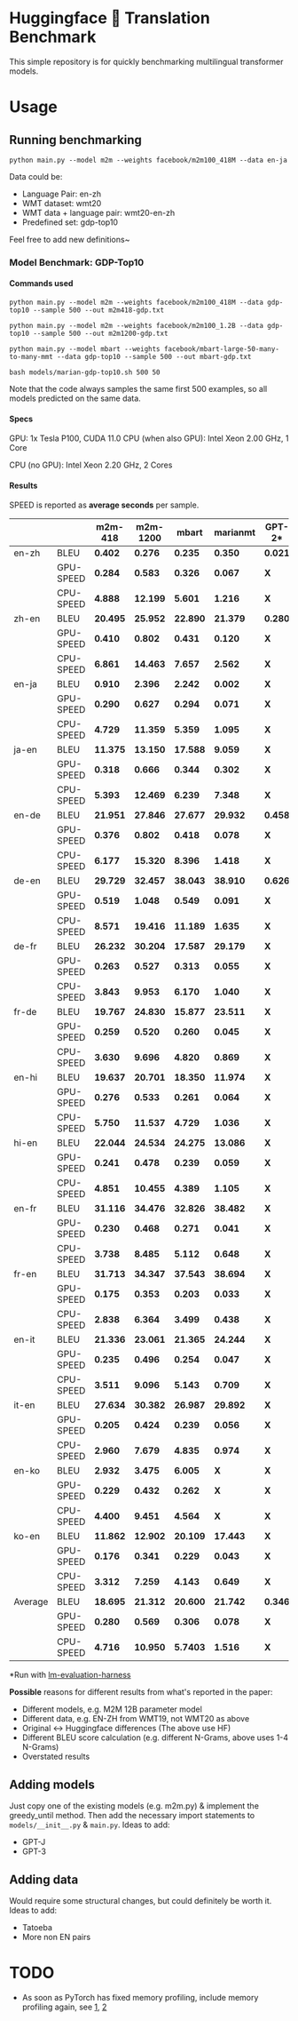 
# Huggingface 🤗 Translation Benchmark

This simple repository is for quickly benchmarking multilingual transformer models.

# Usage

## Running benchmarking

```
python main.py --model m2m --weights facebook/m2m100_418M --data en-ja
```

Data could be:
- Language Pair: en-zh
- WMT dataset: wmt20
- WMT data + language pair: wmt20-en-zh
- Predefined set: gdp-top10

Feel free to add new definitions~


### Model Benchmark: GDP-Top10

#### Commands used

```
python main.py --model m2m --weights facebook/m2m100_418M --data gdp-top10 --sample 500 --out m2m418-gdp.txt
```

```
python main.py --model m2m --weights facebook/m2m100_1.2B --data gdp-top10 --sample 500 --out m2m1200-gdp.txt
```

```
python main.py --model mbart --weights facebook/mbart-large-50-many-to-many-mmt --data gdp-top10 --sample 500 --out mbart-gdp.txt
```

```
bash models/marian-gdp-top10.sh 500 50
```

Note that the code always samples the same first 500 examples, so all models predicted on the same data.

#### Specs

GPU: 1x Tesla P100, CUDA 11.0
CPU (when also GPU): Intel Xeon 2.00 GHz, 1 Core

CPU (no GPU): Intel Xeon 2.20 GHz, 2 Cores

#### Results

SPEED is reported as **average seconds** per sample.

|             |             | m2m-418    | m2m-1200  | mbart     | marianmt  | GPT-2* |
| ----------- | ----------- |----------- |-----------|-----------|-----------|-----------|
| en-zh       |  BLEU       | **0.402**  | **0.276** | **0.235** | **0.350** | **0.021** |
|             |  GPU-SPEED  | **0.284**  | **0.583** | **0.326** | **0.067** | **X** |
|             |  CPU-SPEED  | **4.888**  | **12.199**| **5.601** | **1.216** | **X** |
| zh-en       |  BLEU       | **20.495** | **25.952**| **22.890**| **21.379**| **0.280** |
|             |  GPU-SPEED  | **0.410**  | **0.802** | **0.431** | **0.120** | **X** |
|             |  CPU-SPEED  | **6.861**  | **14.463**| **7.657** | **2.562** | **X** |
| en-ja       |  BLEU       | **0.910**  | **2.396** | **2.242** | **0.002** | **X** |
|             |  GPU-SPEED  | **0.290**  | **0.627** | **0.294** | **0.071** | **X** |
|             |  CPU-SPEED  | **4.729**  | **11.359**| **5.359** | **1.095** | **X** |
| ja-en       |  BLEU       | **11.375** | **13.150**| **17.588**| **9.059** | **X** |
|             |  GPU-SPEED  | **0.318**  | **0.666** | **0.344** | **0.302** | **X** |
|             |  CPU-SPEED  | **5.393**  | **12.469**| **6.239** | **7.348** | **X** |
| en-de       |  BLEU       | **21.951** | **27.846**| **27.677**| **29.932**| **0.458** |
|             |  GPU-SPEED  | **0.376**  | **0.802** | **0.418** | **0.078** | **X** |
|             |  CPU-SPEED  | **6.177**  | **15.320**| **8.396** | **1.418** | **X** |
| de-en       |  BLEU       | **29.729** | **32.457**| **38.043**| **38.910**| **0.626** |
|             |  GPU-SPEED  | **0.519**  | **1.048** | **0.549** | **0.091** | **X** |
|             |  CPU-SPEED  | **8.571**  | **19.416**| **11.189**| **1.635** | **X** |
| de-fr       |  BLEU       | **26.232** | **30.204**| **17.587**| **29.179**| **X** |
|             |  GPU-SPEED  | **0.263**  | **0.527** | **0.313** | **0.055** | **X** |
|             |  CPU-SPEED  | **3.843**  | **9.953** | **6.170** | **1.040** | **X** |
| fr-de       |  BLEU       | **19.767** | **24.830**| **15.877**| **23.511**| **X** |
|             |  GPU-SPEED  | **0.259**  | **0.520** | **0.260** | **0.045** | **X** |
|             |  CPU-SPEED  | **3.630**  | **9.696** | **4.820** | **0.869** | **X** |
| en-hi       |  BLEU       | **19.637** | **20.701**| **18.350**| **11.974**| **X** |
|             |  GPU-SPEED  | **0.276**  | **0.533** | **0.261** | **0.064** | **X** |
|             |  CPU-SPEED  | **5.750**  | **11.537**| **4.729** | **1.036** | **X** |
| hi-en       |  BLEU       | **22.044** | **24.534**| **24.275**| **13.086**| **X** |
|             |  GPU-SPEED  | **0.241**  | **0.478** | **0.239** | **0.059** | **X** |
|             |  CPU-SPEED  | **4.851**  | **10.455**| **4.389** | **1.105** | **X** |
| en-fr       |  BLEU       | **31.116** | **34.476**| **32.826**| **38.482**| **X** |
|             |  GPU-SPEED  | **0.230**  | **0.468** | **0.271** | **0.041** | **X** |
|             |  CPU-SPEED  | **3.738**  | **8.485** | **5.112** | **0.648** | **X** |
| fr-en       |  BLEU       | **31.713** | **34.347**| **37.543**| **38.694**| **X** |
|             |  GPU-SPEED  | **0.175**  | **0.353** | **0.203** | **0.033** | **X** |
|             |  CPU-SPEED  | **2.838**  | **6.364** | **3.499** | **0.438** | **X** |
| en-it       |  BLEU       | **21.336** | **23.061**| **21.365**| **24.244**| **X** |
|             |  GPU-SPEED  | **0.235**  | **0.496** | **0.254** | **0.047** | **X** |
|             |  CPU-SPEED  | **3.511**  | **9.096** | **5.143** | **0.709** | **X** |
| it-en       |  BLEU       | **27.634** | **30.382**| **26.987**| **29.892**| **X** |
|             |  GPU-SPEED  | **0.205**  | **0.424** | **0.239** | **0.056** | **X** |
|             |  CPU-SPEED  | **2.960**  | **7.679** | **4.835** | **0.974** | **X** |
| en-ko       |  BLEU       | **2.932**  | **3.475** | **6.005** | **X** | **X** |
|             |  GPU-SPEED  | **0.229**  | **0.432** | **0.262** | **X** | **X** |
|             |  CPU-SPEED  | **4.400**  | **9.451** | **4.564** | **X** | **X** |
| ko-en       |  BLEU       | **11.862** | **12.902**| **20.109**| **17.443**| **X** |
|             |  GPU-SPEED  | **0.176**  | **0.341** | **0.229** | **0.043** | **X** |
|             |  CPU-SPEED  | **3.312**  | **7.259** | **4.143** | **0.649** | **X** |
| Average     |  BLEU       | **18.695** | **21.312**| **20.600**| **21.742**| **0.346** |
|             |  GPU-SPEED  | **0.280**  | **0.569** | **0.306** | **0.078** | **X** |
|             |  CPU-SPEED  | **4.716**  | **10.950** | **5.7403** | **1.516** | **X** |

*Run with [lm-evaluation-harness](https://github.com/EleutherAI/lm-evaluation-harness)


**Possible** reasons for different results from what's reported in the paper:
- Different models, e.g. M2M 12B parameter model
- Different data, e.g. EN-ZH from WMT19, not WMT20 as above
- Original <-> Huggingface differences (The above use HF)
- Different BLEU score calculation (e.g. different N-Grams, above uses 1-4 N-Grams)
- Overstated results


## Adding models

Just copy one of the existing models (e.g. m2m.py) & implement the greedy_until method. 
Then add the necessary import statements to `models/__init__.py` & `main.py`.
Ideas to add:
- GPT-J
- GPT-3


## Adding data

Would require some structural changes, but could definitely be worth it.
Ideas to add:
- Tatoeba
- More non EN pairs

# TODO

- As soon as PyTorch has fixed memory profiling, include memory profiling again, see [1](https://github.com/pytorch/kineto/issues/308), [2](https://github.com/pytorch/pytorch/pull/60432)



